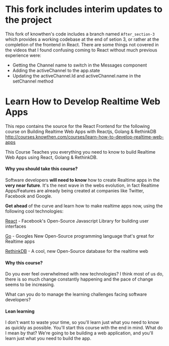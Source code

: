 # This fork includes interim updates to the project
This fork of knowthen's code includes a branch named `After_section-3` which provides a working codebase at the end of setion 3, or rather at the completion of the frontend in React.  There are some things not covered in the videos that I found confusing coming to React without much previous experience were:

* Getting the Channel name to switch in the Messages component
* Adding the activeChannel to the app.state
* Updating the activeChannel.Id and activeChannel.name in the setChannel method

# Learn How to Develop Realtime Web Apps
This repo contains the source for the React Frontend for the following course on Building Realtime Web Apps with Reactjs, Golang & RethinkDB
http://courses.knowthen.com/courses/learn-how-to-develop-realtime-web-apps

This Course Teaches you everything you need to know to build Realtime Web Apps using React, Golang & RethinkDB.

#### Why you should take this course?

Software developers **will need to know** how to create Realtime apps in the **very near future**. It's the next wave in the webs evolution, in fact Realtime Apps/Features are already being created at companies like Twitter, Facebook and Google.

**Get ahead** of the curve and learn how to make realtime apps now, using the following cool technologies:

[React](https://facebook.github.io/react/) - Facebook's Open-Source Javascript Library for building user interfaces

[Go](https://golang.org/) - Googles New Open-Source programming language that's great for Realtime apps

[RethinkDB](http://rethinkdb.com/) - A cool, new Open-Source database for the realtime web

#### Why this course?

Do you ever feel overwhelmed with new technologies? I think most of us do, there is so much change constantly happening and the pace of change seems to be increasing.

What can you do to manage the learning challenges facing software developers?

#### Lean learning

I don't want to waste your time, so you'll learn just what you need to know as quickly as possible. You'll start this course with the end in mind. What do I mean by that? We're going to be building a web application, and you'll learn just what you need to build the app.

